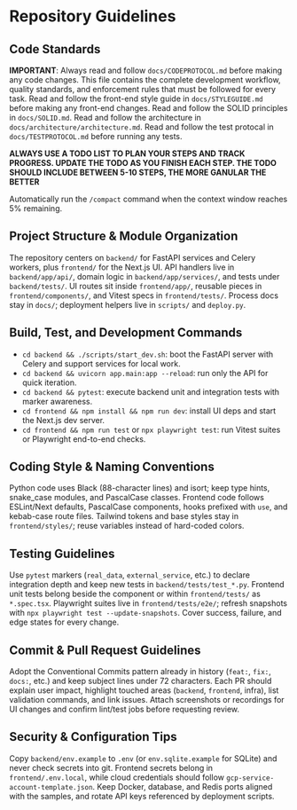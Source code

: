# Repository Guidelines

## Code Standards

**IMPORTANT**: Always read and follow `docs/CODEPROTOCOL.md` before making any code changes. This file contains the complete development workflow, quality standards, and enforcement rules that must be followed for every task.
Read and follow the front-end style guide in `docs/STYLEGUIDE.md` before making any front-end changes.
Read and follow the SOLID principles in `docs/SOLID.md`.
Read and follow the architecture in `docs/architecture/architecture.md`.
Read and follow the test protocal in `docs/TESTPROTOCOL.md` before running any tests.

**ALWAYS USE A TODO LIST TO PLAN YOUR STEPS AND TRACK PROGRESS. UPDATE THE TODO AS YOU FINISH EACH STEP. THE TODO SHOULD INCLUDE BETWEEN 5-10 STEPS, THE MORE GANULAR THE BETTER**

Automatically run the `/compact` command when the context window reaches 5% remaining.

## Project Structure & Module Organization

The repository centers on `backend/` for FastAPI services and Celery workers, plus `frontend/` for the Next.js UI. API handlers live in `backend/app/api/`, domain logic in `backend/app/services/`, and tests under `backend/tests/`. UI routes sit inside `frontend/app/`, reusable pieces in `frontend/components/`, and Vitest specs in `frontend/tests/`. Process docs stay in `docs/`; deployment helpers live in `scripts/` and `deploy.py`.

## Build, Test, and Development Commands

- `cd backend && ./scripts/start_dev.sh`: boot the FastAPI server with Celery and support services for local work.
- `cd backend && uvicorn app.main:app --reload`: run only the API for quick iteration.
- `cd backend && pytest`: execute backend unit and integration tests with marker awareness.
- `cd frontend && npm install && npm run dev`: install UI deps and start the Next.js dev server.
- `cd frontend && npm run test` or `npx playwright test`: run Vitest suites or Playwright end-to-end checks.

## Coding Style & Naming Conventions

Python code uses Black (88-character lines) and isort; keep type hints, snake_case modules, and PascalCase classes. Frontend code follows ESLint/Next defaults, PascalCase components, hooks prefixed with `use`, and kebab-case route files. Tailwind tokens and base styles stay in `frontend/styles/`; reuse variables instead of hard-coded colors.

## Testing Guidelines

Use `pytest` markers (`real_data`, `external_service`, etc.) to declare integration depth and keep new tests in `backend/tests/test_*.py`. Frontend unit tests belong beside the component or within `frontend/tests/` as `*.spec.tsx`. Playwright suites live in `frontend/tests/e2e/`; refresh snapshots with `npx playwright test --update-snapshots`. Cover success, failure, and edge states for every change.

## Commit & Pull Request Guidelines

Adopt the Conventional Commits pattern already in history (`feat:`, `fix:`, `docs:`, etc.) and keep subject lines under 72 characters. Each PR should explain user impact, highlight touched areas (`backend`, `frontend`, infra), list validation commands, and link issues. Attach screenshots or recordings for UI changes and confirm lint/test jobs before requesting review.

## Security & Configuration Tips

Copy `backend/env.example` to `.env` (or `env.sqlite.example` for SQLite) and never check secrets into git. Frontend secrets belong in `frontend/.env.local`, while cloud credentials should follow `gcp-service-account-template.json`. Keep Docker, database, and Redis ports aligned with the samples, and rotate API keys referenced by deployment scripts.
